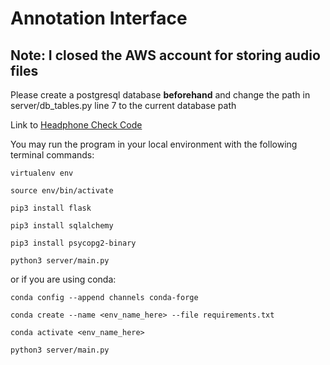 # Annotation Interface

## Note: I closed the AWS account for storing audio files

Please create a postgresql database <b>beforehand</b> and change the path in server/db_tables.py line 7 to the current database path

Link to [Headphone Check Code](https://github.com/mcdermottLab/HeadphoneCheck)

You may run the program in your local environment with the following terminal commands:

```
virtualenv env

source env/bin/activate

pip3 install flask

pip3 install sqlalchemy

pip3 install psycopg2-binary

python3 server/main.py
```
or if you are using conda:

```
conda config --append channels conda-forge

conda create --name <env_name_here> --file requirements.txt

conda activate <env_name_here>

python3 server/main.py
```
